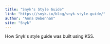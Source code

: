 ```yaml
---
title: "Snyk's Style Guide"
link: "https://snyk.io/blog/snyk-style-guide/"
author: "Anna Debenham"
site: "Snyk"
---
```


How Snyk's style guide was built using KSS.
